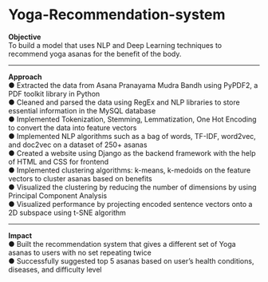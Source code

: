 # Yoga-Recommendation-system
**Objective** <br />
To build a model that uses NLP and Deep Learning techniques to recommend yoga asanas for the benefit of the body.<br />
*****
**Approach** <br />
● Extracted the data from Asana Pranayama Mudra Bandh using PyPDF2, a PDF toolkit library in Python<br />
● Cleaned and parsed the data using RegEx and NLP libraries to store essential information in the MySQL database<br />
● Implemented Tokenization, Stemming, Lemmatization, One Hot Encoding to convert the data into feature vectors<br />
● Implemented NLP algorithms such as a bag of words, TF-IDF, word2vec, and doc2vec on a dataset of 250+ asanas<br />
● Created a website using Django as the backend framework with the help of HTML and CSS for frontend<br />
● Implemented clustering algorithms: k-means, k-medoids on the feature vectors to cluster asanas based on benefits<br />
● Visualized the clustering by reducing the number of dimensions by using Principal Component Analysis<br />
● Visualized performance by projecting encoded sentence vectors onto a 2D subspace using t-SNE algorithm<br />
*****
**Impact** <br />
● Built the recommendation system that gives a different set of Yoga asanas to users with no set repeating twice<br />
● Successfully suggested top 5 asanas based on user’s health conditions, diseases, and difficulty level<br />
